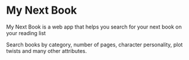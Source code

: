 # My Next Book

My Next Book is a web app that helps you search for your next book on your reading list

Search books by category, number of pages, character personality, plot twists and many other attributes.
